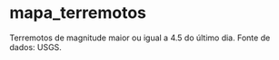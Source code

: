 # mapa_terremotos
Terremotos de magnitude maior ou igual a 4.5 do último dia. Fonte de dados: USGS. 
